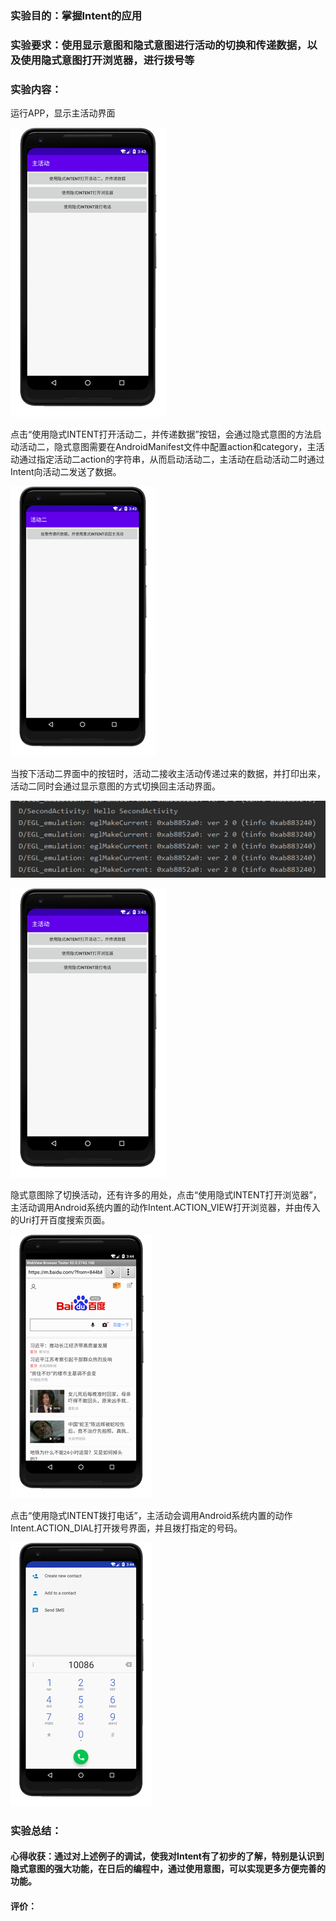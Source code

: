 ### 实验目的：掌握Intent的应用

### 实验要求：使用显示意图和隐式意图进行活动的切换和传递数据，以及使用隐式意图打开浏览器，进行拨号等

### 实验内容：

运行APP，显示主活动界面

![image-20201115234700915](work_4.assets/image-20201115234700915.png)



点击“使用隐式INTENT打开活动二，并传递数据”按钮，会通过隐式意图的方法启动活动二，隐式意图需要在AndroidManifest文件中配置action和category，主活动通过指定活动二action的字符串，从而启动活动二，主活动在启动活动二时通过Intent向活动二发送了数据。

![image-20201115235645331](work_4.assets/image-20201115235645331.png)

当按下活动二界面中的按钮时，活动二接收主活动传递过来的数据，并打印出来，活动二同时会通过显示意图的方式切换回主活动界面。

![image-20201115235905741](work_4.assets/image-20201115235905741.png)

![image-20201115235920561](work_4.assets/image-20201115235920561.png)

隐式意图除了切换活动，还有许多的用处，点击“使用隐式INTENT打开浏览器”，主活动调用Android系统内置的动作Intent.ACTION_VIEW打开浏览器，并由传入的Uri打开百度搜索页面。

![image-20201116000240625](work_4.assets/image-20201116000240625.png)

点击“使用隐式INTENT拨打电话”，主活动会调用Android系统内置的动作Intent.ACTION_DIAL打开拨号界面，并且拨打指定的号码。

![image-20201116000637534](work_4.assets/image-20201116000637534.png)

### 实验总结：

#### 心得收获：通过对上述例子的调试，使我对Intent有了初步的了解，特别是认识到隐式意图的强大功能，在日后的编程中，通过使用意图，可以实现更多方便完善的功能。

#### 评价：

